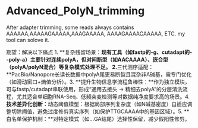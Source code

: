 # Advanced_PolyN_trimming
After adapter trimming, some reads always contains AAAAAA,AAAAAGAAAAA,AAAGAAAAA, AAAAGAAAACAAAAA, ETC.
my tool can solove it.

期望：解决以下痛点​
​1. **复杂残留场景​：**现有工具（如fastp的-g、cutadapt的--poly-a）主要针对连续polyA，但对间断型（如AACAAAA）、嵌合型（polyA/polyN混合）等复杂模式处理不足。
2.** ​三代测序适配​：**PacBio/Nanopore长读长数据中polyA尾更易断裂且混杂非A碱基，需专门优化（如滑动窗口+熵值分析）。
​3. **提升生物信息学流程鲁棒性​：**作为独立模块，可与fastp/cutadapt串联使用，形成“通用去接头 → 精细去polyA”的分层清洗流程，尤其适合单细胞RNA-Seq、低频突变检测等对数据纯净度要求高的场景。
​4. **技术差异化创新​：**​动态阈值模型​：根据局部序列复杂度（如N碱基密度）自适应调整切除阈值，避免过度修剪真实序列（如保护TTGCAAAA中的基因区域）。
​5. **白名单保护机制​：**对特定模式（如...GA结尾）选择性保留，减少假阳性修剪。
